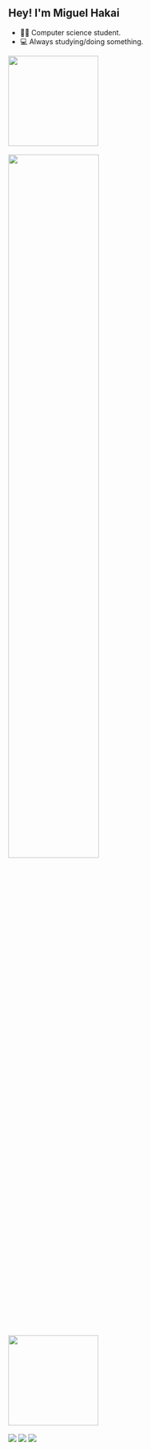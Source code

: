  ## Hey! I'm Miguel Hakai
 
- 👨‍🎓 Computer science student.
- 💻 Always studying/doing something.

<div>
  <a href="https://github.com/Hakai17">
  <img height="180em" src="https://github-readme-stats.vercel.app/api?username=Hakai17&show_icons=true&theme=dark&include_all_commits=true&count_private=true"/><br></br>
  <img src="http://github-readme-streak-stats.herokuapp.com?user=Hakai17&theme=dark&date_format=M%20j%5B%2C%20Y%5D" width="60%"/><br></br>
  <img height="180em" src="https://github-readme-stats.vercel.app/api/top-langs/?username=Hakai17&layout=compact&langs_count=7&theme=dark"/><br></br>
  <a href="https://www.linkedin.com/in/miguel-arruda-409287256/" target="_blank"><img src="https://img.shields.io/badge/-LinkedIn-%230077B5?style=for-the-badge&logo=linkedin&logoColor=white" target="_blank"></a>
  <a href="https://www.instagram.com/miguel_hakai/" target="_blank"><img src="https://img.shields.io/badge/-Instagram-%23E4405F?style=for-the-badge&logo=instagram&logoColor=white" target="_blank"></a>
  <a href = "mailto:miguel.costa.arruda08@aluno.ifce.edu.br"><img src="https://img.shields.io/badge/-Gmail-%23333?style=for-the-badge&logo=gmail&logoColor=white" target="_blank"></a>
</div>

